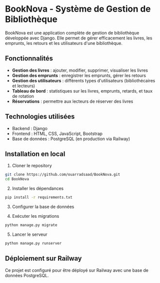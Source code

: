 # BookNova - Système de Gestion de Bibliothèque

BookNova est une application complète de gestion de bibliothèque développée avec Django. Elle permet de gérer efficacement les livres, les emprunts, les retours et les utilisateurs d'une bibliothèque.

## Fonctionnalités

- **Gestion des livres** : ajouter, modifier, supprimer, visualiser les livres
- **Gestion des emprunts** : enregistrer les emprunts, gérer les retours
- **Gestion des utilisateurs** : différents types d'utilisateurs (bibliothécaires et lecteurs)
- **Tableau de bord** : statistiques sur les livres, emprunts, retards, et taux de rotation
- **Réservations** : permettre aux lecteurs de réserver des livres

## Technologies utilisées

- Backend : Django
- Frontend : HTML, CSS, JavaScript, Bootstrap
- Base de données : PostgreSQL (en production via Railway)

## Installation en local

1. Cloner le repository
```bash
git clone https://github.com/ouarradsaad/BookNova.git
cd BookNova
```

2. Installer les dépendances
```bash
pip install -r requirements.txt
```

3. Configurer la base de données

4. Exécuter les migrations
```bash
python manage.py migrate
```

5. Lancer le serveur
```bash
python manage.py runserver
```

## Déploiement sur Railway

Ce projet est configuré pour être déployé sur Railway avec une base de données PostgreSQL.

